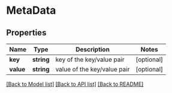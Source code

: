 # MetaData

## Properties
Name | Type | Description | Notes
------------ | ------------- | ------------- | -------------
**key** | **string** | key of the key/value pair | [optional] 
**value** | **string** | value of the key/value pair | [optional] 

[[Back to Model list]](../README.md#documentation-for-models) [[Back to API list]](../README.md#documentation-for-api-endpoints) [[Back to README]](../README.md)


